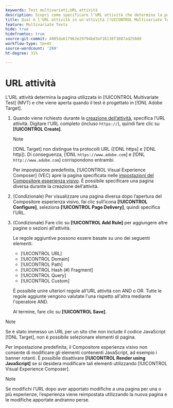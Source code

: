 ```yaml
---
keywords: Test multivariati;URL attività
description: Scopri come specificare l'URL attività che determina la pagina utilizzata nel test e che viene visualizzata quando l'attività [!UICONTROL Multivariate Test] è progettata utilizzando  [!DNL Adobe Target].
title: Qual è l'URL attività in un'attività [!UICONTROL Multivariate Test] (MVT)?
feature: Multivariate Tests
hide: true
hidefromtoc: true
source-git-commit: 4805da617962e29794bd3af16138f3887ad250d0
workflow-type: tm+mt
source-wordcount: '269'
ht-degree: 31%

---
```


# URL attività

L&#39;URL attività determina la pagina utilizzata in [!UICONTROL Multivariate Test] (MVT) e che viene aperta quando il test è progettato in [!DNL Adobe Target].

1. Quando viene richiesto durante la [creazione dell’attività](/help/main/c-activities/c-multivariate-testing/t-create-multivariate-test/create-multivariate-test.md), specifica l’URL attività. Digitare l&#39;URL completo (incluso `https://`), quindi fare clic su **[!UICONTROL Create]**.

   >[!NOTE]
   >
   >[!DNL Target] non distingue tra protocolli URL ([!DNL https] e [!DNL http]). Di conseguenza, [!DNL `https://www.adobe.com`] e [!DNL `http://www.adobe.com`] corrispondono entrambi.

   Per impostazione predefinita, [!UICONTROL Visual Experience Composer] (VEC) apre la pagina specificata nelle [impostazioni del Compositore esperienza visivo](/help/main/administrating-target/visual-experience-composer-set-up.md). È possibile specificare una pagina diversa durante la creazione dell’attività.

1. (Condizionale) Per visualizzare una pagina diversa dopo l’apertura del Compositore esperienza visivo, fai clic sull’icona **[!UICONTROL Configure]**, seleziona **[!UICONTROL Page Delivery]**, quindi specifica l’URL.

1. (Condizionale) Fare clic su **[!UICONTROL Add Rule]** per aggiungere altre pagine o sezioni all&#39;attività.

   Le regole aggiuntive possono essere basate su uno dei seguenti elementi:

   * [!UICONTROL  URL]
   * [!UICONTROL Domain]
   * [!UICONTROL Path]
   * [!UICONTROL Hash (#) Fragment]
   * [!UICONTROL Query]
   * [!UICONTROL Custom]

   È possibile unire ulteriori regole all’URL attività con AND o OR. Tutte le regole aggiunte vengono valutate l&#39;una rispetto all&#39;altra mediante l&#39;operatore AND.

   Al termine, fare clic su **[!UICONTROL Save]**.

>[!NOTE]
>
>Se è stato immesso un URL per un sito che non include il codice JavaScript [!DNL Target], non è possibile selezionare elementi di pagina.
>
>Per impostazione predefinita, il Compositore esperienza visivo non consente di modificare gli elementi contenenti JavaScript, ad esempio i banner rotanti. È possibile disattivare **[!UICONTROL Render using JavaScript]** se si desidera modificare tali elementi utilizzando [!UICONTROL Visual Experience Composer].

>[!NOTE]
>
>Se modifichi l’URL dopo aver apportato modifiche a una pagina per una o più esperienze, l’esperienza viene reimpostata utilizzando la nuova pagina e le modifiche apportate andranno perse.

